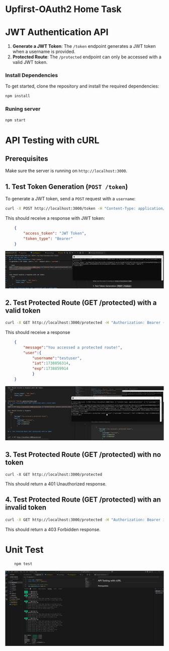 # Upfirst-OAuth2 Home Task

# JWT Authentication API

1. **Generate a JWT Token**: The `/token` endpoint generates a JWT token when a username is provided.
2. **Protected Route**: The `/protected` endpoint can only be accessed with a valid JWT token.

### Install Dependencies

To get started, clone the repository and install the required dependencies:

```bash
npm install
```

### Runing server
```bash
npm start
```
# API Testing with cURL

## Prerequisites
Make sure the server is running on `http://localhost:3000`.

## 1. Test Token Generation (`POST /token`)

To generate a JWT token, send a `POST` request with a `username`:

```bash
curl -X POST http://localhost:3000/token -H "Content-Type: application/json" -d "{\"username\":\"testuser\"}"

```
This should receive a response with JWT token:
```json
    {
        "access_token": "JWT Token",
        "token_type": "Bearer"
    }
```
![Generate Token](./generateToken.png)
## 2. Test Protected Route (GET /protected) with a valid token
```bash
curl -X GET http://localhost:3000/protected -H "Authorization: Bearer {access_token}"
```
This should receive a response
```json
    {
        "message":"You accessed a protected route!",
        "user":{
            "username":"testuser",
            "iat":1738856314,
            "exp":1738859914
            }
    }
```
![Test Valid Token](./testValidToken.png)
## 3. Test Protected Route (GET /protected) with no token

```
curl -X GET http://localhost:3000/protected
```
This should return a 401 Unauthorized response.

## 4. Test Protected Route (GET /protected) with an invalid token

```bash
curl -X GET http://localhost:3000/protected -H "Authorization: Bearer invalid_token"
```
This should return a 403 Forbidden response.

# Unit Test
```bash
    npm test
```
![Unit Test Result](./unitTestResult.png)